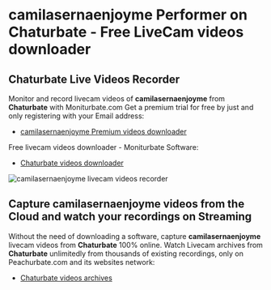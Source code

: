 # camilasernaenjoyme Performer on Chaturbate - Free LiveCam videos downloader

## Chaturbate Live Videos Recorder

Monitor and record livecam videos of **camilasernaenjoyme** from **Chaturbate** with Moniturbate.com
Get a premium trial for free by just and only registering with your Email address:
* [camilasernaenjoyme Premium videos downloader](https://moniturbate.com/request-demo-licence-key.html)

Free livecam videos downloader - Moniturbate Software:
* [Chaturbate videos downloader](https://moniturbate.com/moniturbate-download-software.html)

![camilasernaenjoyme livecam videos recorder](https://peachurnet.com/templates/moniturbate-software.png)


## Capture camilasernaenjoyme videos from the Cloud and watch your recordings on Streaming

Without the need of downloading a software, capture **camilasernaenjoyme** livecam videos from **Chaturbate** 100% online.
Watch Livecam archives from **Chaturbate** unlimitedly from thousands of existing recordings, only on Peachurbate.com and its websites network:
* [Chaturbate videos archives](https://peachurnet.com/)
